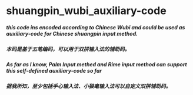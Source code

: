 # shuangpin_wubi_auxiliary-code
##### this code ins encoded according to Chinese Wubi and could be used as auxiliary-code for Chinese shuangpin input method.
##### 本码是基于五笔编码，可以用于双拼输入法的辅助码。
##### As far as I know, Palm Input methed and Rime input method can support this self-defined auxiliary-code so far
##### 据我所知，至少包括手心输入法、小狼毫输入法可以自定义双拼辅助码。
